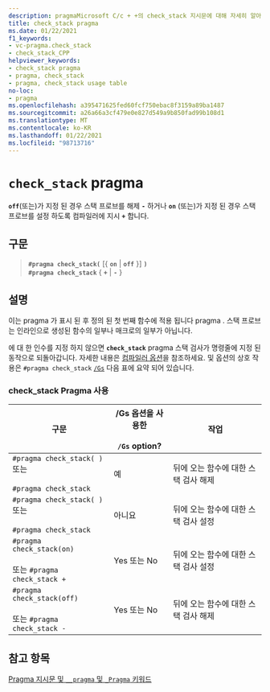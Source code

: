 ```yaml
---
description: pragmaMicrosoft C/c + +의 check_stack 지시문에 대해 자세히 알아보세요.
title: check_stack pragma
ms.date: 01/22/2021
f1_keywords:
- vc-pragma.check_stack
- check_stack_CPP
helpviewer_keywords:
- check_stack pragma
- pragma, check_stack
- pragma, check_stack usage table
no-loc:
- pragma
ms.openlocfilehash: a395471625fed60fcf750ebac8f3159a89ba1487
ms.sourcegitcommit: a26a66a3cf479e0e827d549a9b850fad99b108d1
ms.translationtype: MT
ms.contentlocale: ko-KR
ms.lasthandoff: 01/22/2021
ms.locfileid: "98713716"
---
```

# <a name="check_stack-no-locpragma"></a>`check_stack` pragma

**`off`**(또는)가 지정 된 경우 스택 프로브를 해제 **`-`** 하거나 **`on`** (또는)가 지정 된 경우 스택 프로브를 설정 하도록 컴파일러에 지시 **`+`** 합니다.

## <a name="syntax"></a>구문

> **`#pragma check_stack(`** [{ **`on`** | **`off`** }] **`)`**\
> **`#pragma check_stack`** { **`+`** | **`-`** }

## <a name="remarks"></a>설명

이는 pragma 가 표시 된 후 정의 된 첫 번째 함수에 적용 됩니다 pragma . 스택 프로브는 인라인으로 생성된 함수의 일부나 매크로의 일부가 아닙니다.

에 대 한 인수를 지정 하지 않으면 **`check_stack`** pragma 스택 검사가 명령줄에 지정 된 동작으로 되돌아갑니다. 자세한 내용은 [컴파일러 옵션](../build/reference/compiler-options.md)을 참조하세요. 및 옵션의 상호 작용은 `#pragma check_stack` [`/Gs`](../build/reference/gs-control-stack-checking-calls.md) 다음 표에 요약 되어 있습니다.

### <a name="using-the-check_stack-pragma"></a>check_stack Pragma 사용

| 구문 | /Gs 옵션을 사용한<br /><br /> `/Gs` option? | 작업 |
|--|--|--|
| `#pragma check_stack( )` 또는<br /><br /> `#pragma check_stack` | 예 | 뒤에 오는 함수에 대한 스택 검사 해제 |
| `#pragma check_stack( )` 또는<br /><br /> `#pragma check_stack` | 아니요 | 뒤에 오는 함수에 대한 스택 검사 설정 |
| `#pragma check_stack(on)`<br /><br /> 또는 `#pragma check_stack +` | Yes 또는 No | 뒤에 오는 함수에 대한 스택 검사 설정 |
| `#pragma check_stack(off)`<br /><br /> 또는 `#pragma check_stack -` | Yes 또는 No | 뒤에 오는 함수에 대한 스택 검사 해제 |

## <a name="see-also"></a>참고 항목

[Pragma 지시문 및 `__pragma` 및 `_Pragma` 키워드](./pragma-directives-and-the-pragma-keyword.md)
